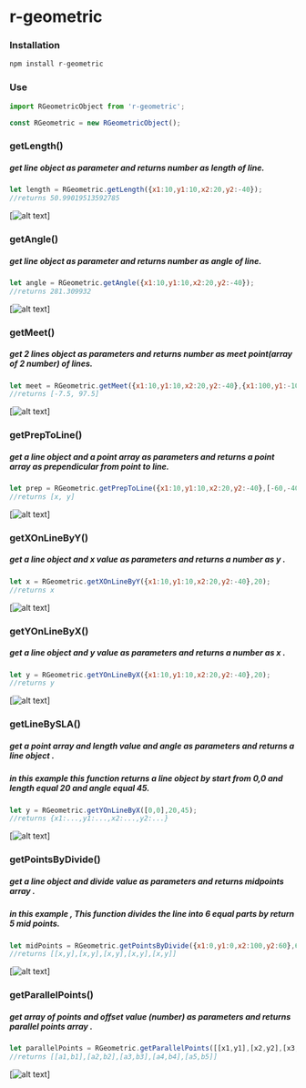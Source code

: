 # r-geometric

### Installation

``` javascript
npm install r-geometric
```

### Use

``` javascript
import RGeometricObject from 'r-geometric';

const RGeometric = new RGeometricObject();

```

### getLength()
##### get line object as parameter and returns number as length of line.
``` javascript
let length = RGeometric.getLength({x1:10,y1:10,x2:20,y2:-40});
//returns 50.99019513592785
```
[![alt text](/images/getLength.jpg)]
### getAngle()
##### get line object as parameter and returns number as angle of line.
``` javascript
let angle = RGeometric.getAngle({x1:10,y1:10,x2:20,y2:-40});
//returns 281.309932
```
[![alt text](/images/getAngle.jpg)]
### getMeet()
##### get 2 lines object as parameters and returns number as meet point(array of 2 number) of lines.
``` javascript
let meet = RGeometric.getMeet({x1:10,y1:10,x2:20,y2:-40},{x1:100,y1:-10,x2:40,y2:50});
//returns [-7.5, 97.5]
```
[![alt text](/images/getMeet.jpg)]
### getPrepToLine()
##### get a line object and a point array as parameters and returns a point array as prependicular from point to line.
``` javascript
let prep = RGeometric.getPrepToLine({x1:10,y1:10,x2:20,y2:-40},[-60,-40]);
//returns [x, y]
```
[![alt text](/images/getPrepToLine.jpg)]
### getXOnLineByY()
##### get a line object and x value as parameters and returns a number as y .
``` javascript
let x = RGeometric.getXOnLineByY({x1:10,y1:10,x2:20,y2:-40},20);
//returns x
```
[![alt text](/images/getXOnLineByY.jpg)]
### getYOnLineByX()
##### get a line object and y value as parameters and returns a number as x .
``` javascript
let y = RGeometric.getYOnLineByX({x1:10,y1:10,x2:20,y2:-40},20);
//returns y
```
[![alt text](/images/getYOnLineByX.jpg)]
### getLineBySLA()
##### get a point array and length value and angle as parameters and returns a line object .
##### in this example this function returns a line object by start from 0,0 and length equal 20 and angle equal 45.
``` javascript
let y = RGeometric.getYOnLineByX([0,0],20,45);
//returns {x1:...,y1:...,x2:...,y2:...}
```
[![alt text](/images/getLineBySLA.jpg)]
### getPointsByDivide()
##### get a line object and divide value as parameters and returns midpoints array .
##### in this example , This function divides the line into 6 equal parts by return 5 mid points.
``` javascript
let midPoints = RGeometric.getPointsByDivide({x1:0,y1:0,x2:100,y2:60},6);
//returns [[x,y],[x,y],[x,y],[x,y],[x,y]]
```
[![alt text](/images/getPointsByDivide.jpg)]
### getParallelPoints()
##### get array of points and offset value (number) as parameters and returns parallel points array .
``` javascript
let parallelPoints = RGeometric.getParallelPoints([[x1,y1],[x2,y2],[x3,y3],[x4,y4],[x5,y5]],30);
//returns [[a1,b1],[a2,b2],[a3,b3],[a4,b4],[a5,b5]]
```
[![alt text](/images/getParallelPoints.jpg)]
